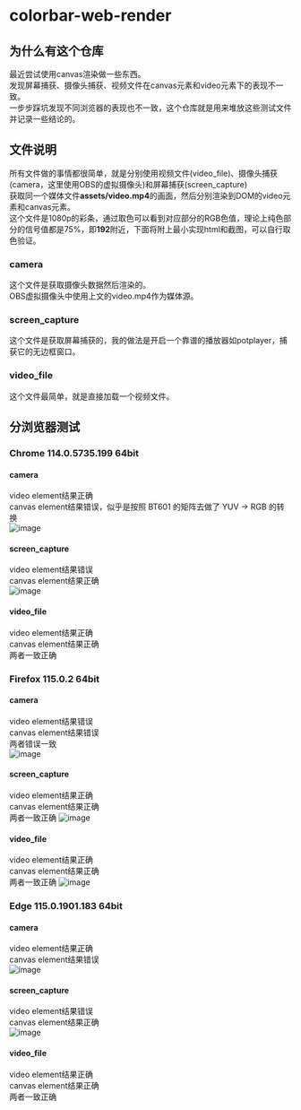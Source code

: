 # colorbar-web-render
## 为什么有这个仓库
最近尝试使用canvas渲染做一些东西。  
发现屏幕捕获、摄像头捕获、视频文件在canvas元素和video元素下的表现不一致。  
一步步踩坑发现不同浏览器的表现也不一致，这个仓库就是用来堆放这些测试文件并记录一些结论的。

## 文件说明
所有文件做的事情都很简单，就是分别使用视频文件(video_file)、摄像头捕获(camera，这里使用OBS的虚拟摄像头)和屏幕捕获(screen_capture)  
获取同一个媒体文件**assets/video.mp4**的画面，然后分别渲染到DOM的video元素和canvas元素。  
这个文件是1080p的彩条，通过取色可以看到对应部分的RGB色值，理论上纯色部分的信号值都是75%，即**192**附近，下面将附上最小实现html和截图，可以自行取色验证。   

### camera
这个文件是获取摄像头数据然后渲染的。  
OBS虚拟摄像头中使用上文的video.mp4作为媒体源。  

### screen_capture
这个文件是获取屏幕捕获的，我的做法是开启一个靠谱的播放器如potplayer，捕获它的无边框窗口。  

### video_file
这个文件最简单，就是直接加载一个视频文件。  

## 分浏览器测试   
### Chrome 114.0.5735.199 64bit  
#### camera
video element结果正确  
canvas element结果错误，似乎是按照 BT601 的矩阵去做了 YUV -> RGB 的转换  
![image](https://github.com/qwe7989199/colorbar-web-render/assets/10990771/25954b84-be36-4f19-99cb-9868c8ac7e07)

#### screen_capture  
video element结果错误  
canvas element结果正确  
![image](https://github.com/qwe7989199/colorbar-web-render/assets/10990771/a68e9cb0-6dea-4d35-895f-39bbdeb9d179)

#### video_file  
video element结果正确  
canvas element结果正确  
两者一致正确  

### Firefox 115.0.2 64bit  
#### camera
video element结果错误   
canvas element结果错误  
两者错误一致  
![image](https://github.com/qwe7989199/colorbar-web-render/assets/10990771/618ce712-247b-4bc9-9258-7fcca5bf875a)


#### screen_capture  
video element结果正确    
canvas element结果正确  
两者一致正确
![image](https://github.com/qwe7989199/colorbar-web-render/assets/10990771/b6b888f4-103a-438c-904c-8eb2b521c98f)

#### video_file  
video element结果正确  
canvas element结果正确  
两者一致正确
![image](https://github.com/qwe7989199/colorbar-web-render/assets/10990771/9fd2cb13-40ab-4946-8de6-87987938b1ba)

### Edge 115.0.1901.183 64bit
#### camera
video element结果正确   
canvas element结果错误  
![image](https://github.com/qwe7989199/colorbar-web-render/assets/10990771/05391514-9b5d-47c8-baae-e21b153a63cb)


#### screen_capture  
video element结果错误    
canvas element结果正确  
![image](https://github.com/qwe7989199/colorbar-web-render/assets/10990771/4c6bed81-8793-4249-952e-16e70dd996d2)


#### video_file  
video element结果正确  
canvas element结果正确  
两者一致正确

